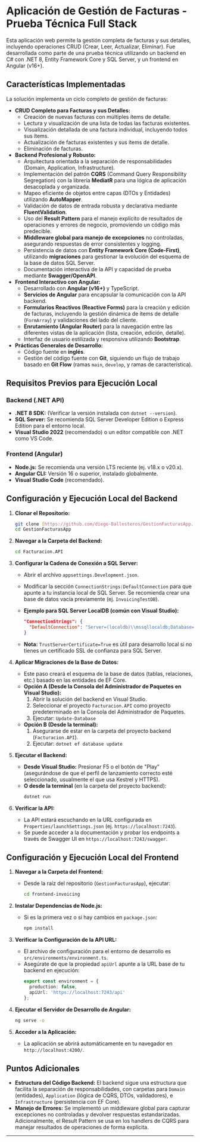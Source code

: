 # Aplicación de Gestión de Facturas - Prueba Técnica Full Stack

Esta aplicación web permite la gestión completa de facturas y sus detalles, incluyendo operaciones CRUD (Crear, Leer, Actualizar, Eliminar). Fue desarrollada como parte de una prueba técnica utilizando un backend en C# con .NET 8, Entity Framework Core y SQL Server, y un frontend en Angular (v16+).

## Características Implementadas

La solución implementa un ciclo completo de gestión de facturas:

- **CRUD Completo para Facturas y sus Detalles:**
    - Creación de nuevas facturas con múltiples ítems de detalle.
    - Lectura y visualización de una lista de todas las facturas existentes.
    - Visualización detallada de una factura individual, incluyendo todos sus ítems.
    - Actualización de facturas existentes y sus ítems de detalle.
    - Eliminación de facturas.
- **Backend Profesional y Robusto:**
    - Arquitectura orientada a la separación de responsabilidades (Domain, Application, Infrastructure).
    - Implementación del patrón **CQRS** (Command Query Responsibility Segregation) con la librería **MediatR** para una lógica de aplicación desacoplada y organizada.
    - Mapeo eficiente de objetos entre capas (DTOs y Entidades) utilizando **AutoMapper**.
    - Validación de datos de entrada robusta y declarativa mediante **FluentValidation**.
    - Uso del **Result Pattern** para el manejo explícito de resultados de operaciones y errores de negocio, promoviendo un código más predecible.
    - **Middleware global para manejo de excepciones** no controladas, asegurando respuestas de error consistentes y logging.
    - Persistencia de datos con **Entity Framework Core (Code-First)**, utilizando **migraciones** para gestionar la evolución del esquema de la base de datos SQL Server. 
    - Documentación interactiva de la API y capacidad de prueba mediante **Swagger/OpenAPI**. 
- **Frontend Interactivo con Angular:**
    - Desarrollado con **Angular (v16+)** y TypeScript. 
    - **Servicios de Angular** para encapsular la comunicación con la API backend. 
    - **Formularios Reactivos (Reactive Forms)** para la creación y edición de facturas, incluyendo la gestión dinámica de ítems de detalle (`FormArray`) y validaciones del lado del cliente. 
    - **Enrutamiento (Angular Router)** para la navegación entre las diferentes vistas de la aplicación (lista, creación, edición, detalle). 
    - Interfaz de usuario estilizada y responsiva utilizando **Bootstrap**.
- **Prácticas Generales de Desarrollo:**
    - Código fuente en **inglés**.
    - Gestión del código fuente con **Git**, siguiendo un flujo de trabajo basado en **Git Flow** (ramas `main`, `develop`, y ramas de característica). 

## Requisitos Previos para Ejecución Local

### Backend (.NET API)
- **.NET 8 SDK:** (Verificar la versión instalada con `dotnet --version`).
- **SQL Server:** Se recomienda SQL Server Developer Edition o Express Edition para el entorno local.
- **Visual Studio 2022** (recomendado) o un editor compatible con .NET como VS Code.

### Frontend (Angular)
- **Node.js:** Se recomienda una versión LTS reciente (ej. v18.x o v20.x). 
- **Angular CLI:** Versión 16 o superior, instalado globalmente.
- **Visual Studio Code** (recomendado).

## Configuración y Ejecución Local del Backend

1.  **Clonar el Repositorio:**
    ```bash
    git clone [https://github.com/diego-Ballesteros/GestionFacturasApp.git](https://github.com/diego-Ballesteros/GestionFacturasApp.git)
    cd GestionFacturasApp 
    ```
    

2.  **Navegar a la Carpeta del Backend:**
    ```bash
    cd Facturacion.API 
    ```
    

3.  **Configurar la Cadena de Conexión a SQL Server:**
    * Abrir el archivo `appsettings.Development.json`.
    * Modificar la sección `ConnectionStrings:DefaultConnection` para que apunte a tu instancia local de SQL Server. Se recomienda crear una base de datos vacía previamente (ej. `InvoicingTestDB`).
    
    * **Ejemplo para SQL Server LocalDB (común con Visual Studio):**
        ```json
        "ConnectionStrings": {
          "DefaultConnection": "Server=(localdb)\\mssqllocaldb;Database=InvoicingTestDB;Trusted_Connection=True;TrustServerCertificate=True;"
        }
        ```
    * **Nota:** `TrustServerCertificate=True` es útil para desarrollo local si no tienes un certificado SSL de confianza para SQL Server.

4.  **Aplicar Migraciones de la Base de Datos:**
    * Este paso creará el esquema de la base de datos (tablas, relaciones, etc.) basado en las entidades de EF Core.
    * **Opción A (Desde la Consola del Administrador de Paquetes en Visual Studio):**
        1.  Abrir la solución del backend en Visual Studio.
        2.  Seleccionar el proyecto `Facturacion.API` como proyecto predeterminado en la Consola del Administrador de Paquetes.
        3.  Ejecutar: `Update-Database`
    * **Opción B (Desde la terminal):**
        1.  Asegurarse de estar en la carpeta del proyecto backend (`Facturacion.API`).
        2.  Ejecutar: `dotnet ef database update`

5.  **Ejecutar el Backend:**
    * **Desde Visual Studio:** Presionar F5 o el botón de "Play" (asegurándose de que el perfil de lanzamiento correcto esté seleccionado, usualmente el que usa Kestrel y HTTPS).
    * **O desde la terminal** (en la carpeta del proyecto backend):
        ```bash
        dotnet run
        ```

6.  **Verificar la API:**
    * La API estará escuchando en la URL configurada en `Properties/launchSettings.json` (ej. `https://localhost:7243`).
    * Se puede acceder a la documentación y probar los endpoints a través de Swagger UI en `https://localhost:7243/swagger`.

## Configuración y Ejecución Local del Frontend

1.  **Navegar a la Carpeta del Frontend:**
    * Desde la raíz del repositorio (`GestionFacturasApp`), ejecutar:
        ```bash
        cd frontend-invoicing
        ```

2.  **Instalar Dependencias de Node.js:**
    * Si es la primera vez o si hay cambios en `package.json`:
        ```bash
        npm install
        ```

3.  **Verificar la Configuración de la API URL:**
    * El archivo de configuración para el entorno de desarrollo es `src/environments/environment.ts`.
    * Asegúrate de que la propiedad `apiUrl` apunte a la URL base de tu backend en ejecución:
        ```typescript
        export const environment = {
          production: false,
          apiUrl: 'https://localhost:7243/api' 
        };
        ```

4.  **Ejecutar el Servidor de Desarrollo de Angular:**
    ```bash
    ng serve -o
    ```

5.  **Acceder a la Aplicación:**
    * La aplicación se abrirá automáticamente en tu navegador en `http://localhost:4200/`.

## Puntos Adicionales

* **Estructura del Código Backend:** El backend sigue una estructura que facilita la separación de responsabilidades, con carpetas para `Domain` (entidades), `Application` (lógica de CQRS, DTOs, validadores), e `Infrastructure` (persistencia con EF Core).
* **Manejo de Errores:** Se implementó un middleware global para capturar excepciones no controladas y devolver respuestas estandarizadas. Adicionalmente, el Result Pattern se usa en los handlers de CQRS para manejar resultados de operaciones de forma explícita.

---
